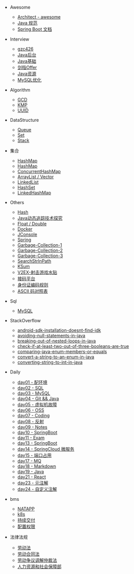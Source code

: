 - Awesome
  - [Architect - awesome](others/architect-awesome.md)
  - [Java 规范](others/Java-huashan.pdf)
  - [Spring Boot 文档](https://docs.spring.io/spring-boot/docs/2.2.2.RELEASE/reference/htmlsingle/)
- Interview
  - [gzc426](https://github.com/gzc426/Java-Interview)
  - [Java后台](interview/Java后台)
  - [Java基础](interview/Java基础知识点和答案.md)
  - [剑指Offer](interview/Java剑指offer.md)
  - [Java资源](interview/Java资源.md)
  - [MySQL优化](interview/MySQL优化看这一篇就够了.md)
  
- Algorithm
  - [GCD](others/gcd.md)
  - [KMP](others/kmp.md)
  - [UUID](others/uuid.md)
  
- DataStructure
  - [Queue](back/queue.md)
  - [Set](back/set.md)
  - [Stack](back/stack.md)
  
- 集合
  - [HashMap](collections/HashMap0.md)
  - [HashMap](collections/HashMap1.md)
  - [ConcurrentHashMap](collections/ConcurrentHashMap.md)
  - [ArrayList / Vector](collections/ArrayList.md)
  - [LinkedList](collections/LinkedList.md)
  - [HashSet](collections/HashSet.md)
  - [LinkedHashMap](collections/LinkedHashMap.md)
  
- Others
  - [Hash](java/hash.md)
  - [Java动态追踪技术探究](java/Java动态追踪技术探究.md)
  - [Float / Double](others/float_double.md)
  - [Docker](others/docker.md)
  - [JConsole](others/jconsole.md)
  - [Spring](others/spring.md)
  - [Garbage-Collection-1](others/garbage_collection1.md)
  - [Garbage-Collection-2](others/garbage_collection2.md)
  - [Garbage-Collection-3](others/garbage_collection3.md)
  - [SearchStrInPath](code/SearchStrInPath.md)
  - [KSum](code/KSum.md)
  - [V2EX-射击游戏水贴](https://www.v2ex.com/t/599785)
  - [接码平台](others/jiema.md)
  - [身份证编码规则](others/IDCardNumber.md)
  - [ASCII 码对照表](others/ascii.md)
  
- Sql
  
  - [MySQL](sql/MySQL.md)
  
- StackOverflow
  - [android-sdk-installation-doesnt-find-jdk](stackoverflow/android-sdk-installation-doesnt-find-jdk.md)
  - [avoiding-null-statements-in-java](stackoverflow/avoiding-null-statements-in-java.md)
  - [breaking-out-of-nested-loops-in-java](stackoverflow/breaking-out-of-nested-loops-in-java.md)
  - [check-if-at-least-two-out-of-three-booleans-are-true](stackoverflow/check-if-at-least-two-out-of-three-booleans-are-true.md)
  - [comparing-java-enum-members-or-equals](stackoverflow/comparing-java-enum-members-or-equals.md)
  - [convert-a-string-to-an-enum-in-java](stackoverflow/convert-a-string-to-an-enum-in-java.md)
  - [converting-string-to-int-in-java](stackoverflow/converting-string-to-int-in-java.md)
  
- Daily
  - [day01 - 配环境](daily/day01.md)
  - [day02 - SQL](daily/day02.md)
  - [day03 - MySQL](daily/day03.md)
  - [day04 - Git && Java](daily/day04.md)
  - [day05 - 虚拟机故障](daily/day05.md)
  - [day06 - OSS](daily/day06.md)
  - [day07 - Coding](daily/day07.md)
  - [day08 - 反射](daily/day08.md)
  - [day09 - Notes](daily/day09.md)
  - [day10 - SpringBoot](daily/day10.md)
  - [day11 - Exam](daily/day11.md)
  - [day13 - SpringBoot](daily/day13.md)
  - [day14 - SpringCloud 微服务](daily/day14.md)
  - [day15 - 端口占用](daily/day15.md)
  - [day17 - MQ](daily/day17.md)
  - [day18 - Markdown](daily/day18.md)
  - [day19 - Java](daily/day19.md)
  - [day21 - React](daily/day21.md)
  - [day23 - 元注解](daily/20190902.md)
  - [day24 - 自定义注解](daily/day24.md)

- bms
  - [NATAPP](bms/20190916-内网穿透.md)
  - [k8s](bms/20191025-项目记录-k8s.md)
  - [持续交付](bms/20191101-项目记录-持续交付.md)
  - [配置权限](bms/20190922-项目记录-加载顺序和配置权限.md)

- 法律法规
  - [劳动法](http://www.mohrss.gov.cn/SYrlzyhshbzb/zcfg/flfg/fl/201601/t20160119_232110.html)
  - [劳动合同法](http://www.mohrss.gov.cn/SYrlzyhshbzb/zcfg/flfg/fl/201605/t20160509_239643.html)
  - [劳动争议调解仲裁法](http://www.mohrss.gov.cn/SYrlzyhshbzb/zcfg/flfg/fl/201601/t20160119_232061.html)
  - [人力资源和社会保障部](http://www.mohrss.gov.cn)